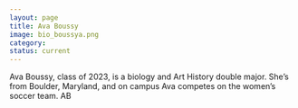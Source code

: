 ```yaml
---
layout: page
title: Ava Boussy
image: bio_boussya.png
category:
status: current
---
```


Ava Boussy, class of 2023, is a biology and Art History double major. She’s from Boulder, Maryland, and on campus Ava competes on the women’s soccer team. 
AB
